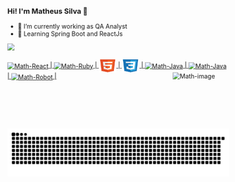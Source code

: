 ### Hi! I'm Matheus Silva 👋

- 🔭 I’m currently working as QA Analyst 
- 🌱 Learning Spring Boot and ReactJs

<div>
  <a href="https://github.com/MatheusDsouza">
  <img height="180em" src="https://github-readme-stats.vercel.app/api/top-langs/?username=MatheusDsouza&layout=compact&langs_count=7&theme=dark"/>
</div>
  
<div style="display: inline_block"><br>
  <img align="center" alt="Math-React" height="30" width="40" src="https://cdn.jsdelivr.net/gh/devicons/devicon/icons/react/react-original.svg">
  | <img align="center" alt="Math-Ruby" height="30" width="40" src="https://cdn.jsdelivr.net/gh/devicons/devicon/icons/ruby/ruby-plain.svg">
  | <img align="center" alt="Math-HTML" height="30" width="40" src="https://raw.githubusercontent.com/devicons/devicon/master/icons/html5/html5-original.svg">
  | <img align="center" alt="Math-CSS" height="30" width="40" src="https://raw.githubusercontent.com/devicons/devicon/master/icons/css3/css3-original.svg">
  | <img align="center" alt="Math-Java" height="30" width="40" src="https://cdn.jsdelivr.net/gh/devicons/devicon/icons/java/java-plain.svg">
  | <img align="center" alt="Math-Java" height="30" width="40" src="https://www.mailslurp.com/assets/brands/capybara.png">
  | <img align="center" alt="Math-Robot" height="30" width="30" src="https://techvoices.org/img/2020/RoboCon.png">
  | <img align="right" alt="Math-image" height="128" width="128" src="https://media.discordapp.net/attachments/638501723341848637/870769817102192701/download20210705173632.gif">
</div>

   ##
  
 ![Snake animation](https://github.com/MatheusDsouza/MatheusDsouza/blob/output/github-contribution-grid-snake.svg)

